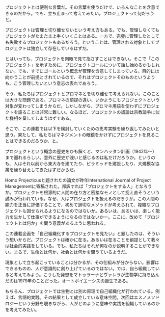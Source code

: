 
プロジェクトとは便利な言葉だ。その言葉を使うだけで、いろんなことを含意できるのだから。でも、立ち止まって考えてみたい。プロジェクトって何だろうと。

プロジェクトは管理と切り離せないという考え方もある。でも、管理しなくてもプロジェクトがたまたま上手くいくことはある。一方で、完璧に管理したとしても失敗するプロジェクトもあるだろう。ということは、管理される対象としてプロジェクトは独立して存在しているはずだ。

とはいっても、プロジェクトを肉眼で見て指さすことはできない。そこで「このプロジェクト」を示すために、プロジェクトゴールについて話し始めるかもしれない。でも、すでにゴールという概念が管理を含意してしまっている。目的には向かうことが前提とされているので、それはプロジェクトそのものというよりも、こう管理したいという意志の表れであろう。

そう、私たちはプロジェクトとプロマネとを切り離せて考えられない。このことは大きな問題である。プロマネの前提の違い、いかようにもプロジェクトという対象が変わってしまうからだ。しかしながら、プロマネ用語を使わずにプロジェクトを語ることは非常に難しい。なるほど、プロジェクトの議論は宗教論争に似た様相を呈してしまうはずである。

そこで、この連載では以下を検討していくための思考実験を繰り返してみたいと思う。果たして、私たちはマネジメントの眼鏡をかけずにプロジェクトを見ることはできるのだろうか、と。

プロジェクトという概念の歴史をひも解くと、マンハッタン計画（1942年～）まで遡れるらしい。意外に歴史が浅いと感じるのは私だけだろうか。というのも、人はそれ以前から東大寺を建てたり、ピラミッドを建設したり、大規模な協業を繰り替えしてきたはずだからだ。

Homo Projecticusと題されたの論文が昨年International Journal of Project Managementに寄稿された。邦訳すれば「プロジェクトをする人」となろうか。プロジェクトを根源的に人間の在り方と密接なモノとして捉え直そうという試みが行われている。なぜ、人はプロジェクトを扱えるのだろうか。この人間の能力を正当に評価することで、初めて適切なメソッドが考えられて、複雑なプロジェクトも回せられるようになるのではないか。あるいは、あるいは、楽しく能力を生かして仕事ができるようになるのではないかー。ここに、改めて「プロジェクトとは何か」を問う意義があるように思われる。

この連載企画を「自己組織化するプロジェクトを見たい」と題したのは、そういう想いからだ。プロジェクトは確かに在る。あるいは在ることを前提として我々は社会的実践をしている。でも、私たちはそれが何なのか説明することができない。まるで、生命とは何か、社会とは何かを問うているようだ。

現象として立ち起こっていることは分かるが、その仕組みが分からない。影響はできるものの、人が意識的に創り上げているのではない。では、自ら組織していると考えてみよう。こうした発想をマトゥラーナとヴァレラが生物学に持ち込んだのは1979年のことだった。オートポイエーシスの誕生である。

もちろん、プロジェクトでは生物とは別の原理で自己組織化が行われている。例えば、言語的実践。その結果として成立している意味空間。次回はエスノメソドロジーという分野を覗きながら、人がどのように意味や実践を組織しているのかを考えてみたい。
